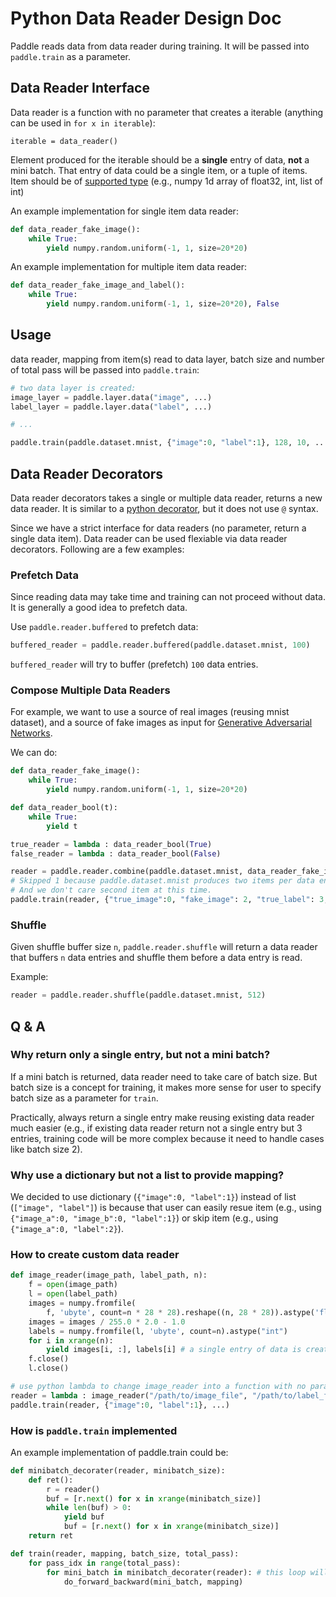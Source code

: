 # Python Data Reader Design Doc

Paddle reads data from data reader during training. It will be passed into `paddle.train` as a parameter.

## Data Reader Interface

Data reader is a function with no parameter that creates a iterable (anything can be used in `for x in iterable`):

```
iterable = data_reader()
```

Element produced for the iterable should be a **single** entry of data, **not** a mini batch. That entry of data could be a single item, or a tuple of items. Item should be of [supported type](http://www.paddlepaddle.org/doc/ui/data_provider/pydataprovider2.html?highlight=dense_vector#input-types) (e.g., numpy 1d array of float32, int, list of int)

An example implementation for single item data reader:

```python
def data_reader_fake_image():
	while True:
		yield numpy.random.uniform(-1, 1, size=20*20)
```

An example implementation for multiple item data reader:
```python
def data_reader_fake_image_and_label():
	while True:
		yield numpy.random.uniform(-1, 1, size=20*20), False
```

## Usage

data reader, mapping from item(s) read to data layer, batch size and number of total pass will be passed into `paddle.train`:

```python
# two data layer is created:
image_layer = paddle.layer.data("image", ...)
label_layer = paddle.layer.data("label", ...)

# ...

paddle.train(paddle.dataset.mnist, {"image":0, "label":1}, 128, 10, ...)
```

## Data Reader Decorators

Data reader decorators takes a single or multiple data reader, returns a new data reader. It is similar to a [python decorator](https://wiki.python.org/moin/PythonDecorators), but it does not use `@` syntax.

Since we have a strict interface for data readers (no parameter, return a single data item). Data reader can be used flexiable via data reader decorators. Following are a few examples:

### Prefetch Data

Since reading data may take time and training can not proceed without data. It is generally a good idea to prefetch data.

Use `paddle.reader.buffered` to prefetch data:

```python
buffered_reader = paddle.reader.buffered(paddle.dataset.mnist, 100)
```

`buffered_reader` will try to buffer (prefetch) `100` data entries.

### Compose Multiple Data Readers

For example, we want to use a source of real images (reusing mnist dataset), and a source of fake images as input for [Generative Adversarial Networks](https://arxiv.org/abs/1406.2661).

We can do:

```python
def data_reader_fake_image():
	while True:
		yield numpy.random.uniform(-1, 1, size=20*20)

def data_reader_bool(t):
	while True:
		yield t

true_reader = lambda : data_reader_bool(True)
false_reader = lambda : data_reader_bool(False)

reader = paddle.reader.combine(paddle.dataset.mnist, data_reader_fake_image, true_reader, false_reader)
# Skipped 1 because paddle.dataset.mnist produces two items per data entry.
# And we don't care second item at this time.
paddle.train(reader, {"true_image":0, "fake_image": 2, "true_label": 3, "false_label": 4}, ...)
```

### Shuffle

Given shuffle buffer size `n`, `paddle.reader.shuffle` will return a data reader that buffers `n` data entries and shuffle them before a data entry is read.

Example:
```python
reader = paddle.reader.shuffle(paddle.dataset.mnist, 512)
```

## Q & A

### Why return only a single entry, but not a mini batch?

If a mini batch is returned, data reader need to take care of batch size. But batch size is a concept for training, it makes more sense for user to specify batch size as a parameter for `train`.

Practically, always return a single entry make reusing existing data reader much easier (e.g., if existing data reader return not a single entry but 3 entries, training code will be more complex because it need to handle cases like batch size 2).

### Why use a dictionary but not a list to provide mapping?

We decided to use dictionary (`{"image":0, "label":1}`) instead of list (`["image", "label"]`) is because that user can easily resue item (e.g., using `{"image_a":0, "image_b":0, "label":1}`) or skip item (e.g., using `{"image_a":0, "label":2}`).

### How to create custom data reader

```python
def image_reader(image_path, label_path, n):
	f = open(image_path)
	l = open(label_path)
	images = numpy.fromfile(
		f, 'ubyte', count=n * 28 * 28).reshape((n, 28 * 28)).astype('float32')
	images = images / 255.0 * 2.0 - 1.0
	labels = numpy.fromfile(l, 'ubyte', count=n).astype("int")
	for i in xrange(n):
		yield images[i, :], labels[i] # a single entry of data is created each time
	f.close()
	l.close()

# use python lambda to change image_reader into a function with no parameters.
reader = lambda : image_reader("/path/to/image_file", "/path/to/label_file", 1024)
paddle.train(reader, {"image":0, "label":1}, ...)
```

### How is `paddle.train` implemented

An example implementation of paddle.train could be:

```python
def minibatch_decorater(reader, minibatch_size):
	def ret():
		r = reader()
		buf = [r.next() for x in xrange(minibatch_size)]
		while len(buf) > 0:
			yield buf
			buf = [r.next() for x in xrange(minibatch_size)]
	return ret

def train(reader, mapping, batch_size, total_pass):
	for pass_idx in range(total_pass):
		for mini_batch in minibatch_decorater(reader): # this loop will never end in online learning.
			do_forward_backward(mini_batch, mapping)
```
